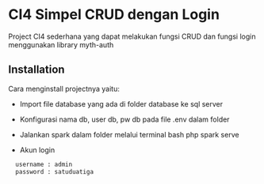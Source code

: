 # CI4 Simpel CRUD dengan Login

Project CI4 sederhana yang dapat melakukan fungsi CRUD dan fungsi login menggunakan library myth-auth


## Installation

Cara menginstall projectnya yaitu:
- Import file database yang ada di folder database ke sql server 
- Konfigurasi nama db, user db, pw db pada file .env dalam folder
- Jalankan spark dalam folder melalui terminal
bash
  php spark serve

- Akun login
```bash
  username : admin
  password : satuduatiga

